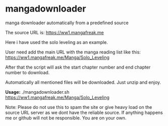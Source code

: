 # mangadownloader
manga downloader automatically from a predefined source

The source URL is: https://ww1.mangafreak.me

Here i have used the solo leveling as an example.

User need add the main URL with the manga reading list like this: https://ww1.mangafreak.me/Manga/Solo_Leveling

After that the script will ask the start chapter number and end chapter number to download.

Automatically all mentioned files will be downloaded. Just unzip and enjoy.

**Usage:** ./mangadownloader.sh https://ww1.mangafreak.me/Manga/Solo_Leveling

Note: Please do not use this to spam the site or give heavy load on the source URL server as we dont have the reliable source. If anything happens me or github will not be responsible. You are on your own.

